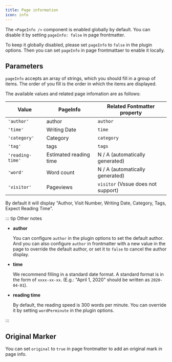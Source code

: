 ```yaml
---
title: Page information
icon: info
---
```


The `<PageInfo />` component is enabled globally by default. You can disable it by setting `pageInfo: false` in page frontmatter.

To keep it globally disabled, please set `pageInfo` to `false` in the plugin options. Then you can set `pageInfo` in page frontmattaer to enable it locally.

## Parameters

`pageInfo` accepts an array of strings, which you should fill in a group of items. The order of you fill is the order in which the items are displayed.

The available values and related page infomation are as follows:

| Value            | PageInfo               | Related Fontmatter property        |
| ---------------- | ---------------------- | ---------------------------------- |
| `'author'`       | author                 | `author`                           |
| `'time'`         | Writing Date           | `time`                             |
| `'category'`     | Category               | `category`                         |
| `'tag'`          | tags                   | `tags`                             |
| `'reading-time'` | Estimated reading time | N / A (automatically generated)    |
| `'word'`         | Word count             | N / A (automatically generated)    |
| `'visitor'`      | Pageviews              | `visitor` (Vssue does not support) |

By default it will display "Author, Visit Number, Writing Date, Category, Tags, Expect Reading Time".

::: tip Other notes

- **author**

  You can configure `author` in the plugin options to set the default author. And you can also configure `author` in frontmatter with a new value in the page to override the default author, or set it to `false` to cancel the author display.

- **time**

  We recommend filling in a standard date format. A standard format is in the form of `xxxx-xx-xx`. (E.g.: "April 1, 2020" should be written as `2020-04-01`).

- **reading time**

  By default, the reading speed is 300 words per minute. You can override it by setting `wordPerminute` in the plugin options.

:::

## Original Marker

You can set `original` to `true` in page frontmatter to add an original mark in page info.
